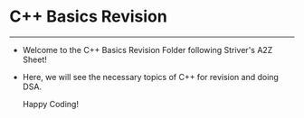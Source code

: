 # C++ Basics Revision
---
* Welcome to the C++ Basics Revision Folder following Striver's A2Z Sheet!
* Here, we will see the necessary topics of C++ for revision and doing DSA.

  Happy Coding! 
